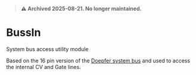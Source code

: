 > **⚠️ Archived 2025-08-21. No longer maintained.**

# BussIn
System bus access utility module

Based on the 16 pin version of the [Doepfer system bus](https://doepfer.de/a100_man/a100t_e.htm) and used to access the internal CV and Gate lines.
